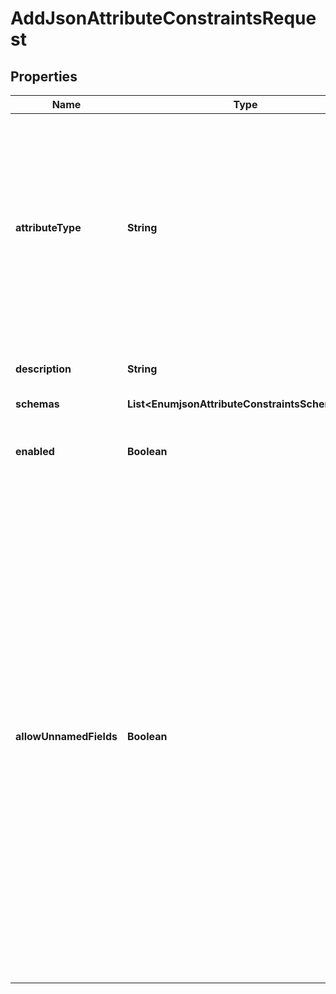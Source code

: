

# AddJsonAttributeConstraintsRequest


## Properties

| Name | Type | Description | Notes |
|------------ | ------------- | ------------- | -------------|
|**attributeType** | **String** | The name or OID of the LDAP attribute type whose values will be subject to the associated field constraints. This attribute type must be defined in the server schema, and it must have a \&quot;JSON object\&quot; syntax. |  |
|**description** | **String** | A description for this JSON Attribute Constraints |  [optional] |
|**schemas** | **List&lt;EnumjsonAttributeConstraintsSchemaUrn&gt;** |  |  [optional] |
|**enabled** | **Boolean** | Indicates whether this JSON Attribute Constraints is enabled. |  [optional] |
|**allowUnnamedFields** | **Boolean** | Indicates whether JSON objects stored as values of attributes with the associated attribute-type will be permitted to include fields for which there is no subordinate json-field-constraints definition. If unnamed fields are allowed, then no constraints will be imposed on the values of those fields. However, if unnamed fields are not allowed, then the server will reject any attempt to store a JSON object with a field for which there is no corresponding json-fields-constraints definition. |  [optional] |



